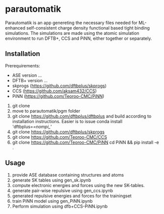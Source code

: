 # parautomatik

Parautomatik is an app genereting the necessary files needed for ML-enhanced self-consistent charge density functional based tight binding simulations. The simulations are made using the atomic simulation environment to run DFTB+, CCS and PiNN, either together or separately. 



## Installation

Prerequirements: 
- ASE version  ...
- DFTB+  version ...  
- skprogs (https://github.com/dftbplus/skprogs) 
- CCS (https://github.com/aksam432/CCS) 
- PiNN (https://github.com/Teoroo-CMC/PiNN) 


1. git clone <parautomatik>
2. move to parautomatik/pgm folder
3. git clone https://github.com/dftbplus/dftbplus and build according to installation instructions. Easier is to issue conda install 'dftbplus=*=nompi_*'
4. git clone https://github.com/dftbplus/skprogs
5. git clone https://github.com/Teoroo-CMC/CCS
6. git clone https://github.com/Teoroo-CMC/PiNN 
   cd PiNN && pip install -e .
  
  
## Usage
  
1. provide ASE database containing structures and atoms
2. generate SK tables using gen_sk.ipynb
3. compute electronic energies and forces using the new SK-tables. 
4. generate pair-wise repulsive using gen_ccs.ipynb
5. generated repulsive energies and forces for the trainingset
6. train PiNN model using gen_PiNN.ipynb 
7. Perform simulation using dfb+CCS-PiNN.ipynb
  
  
  
